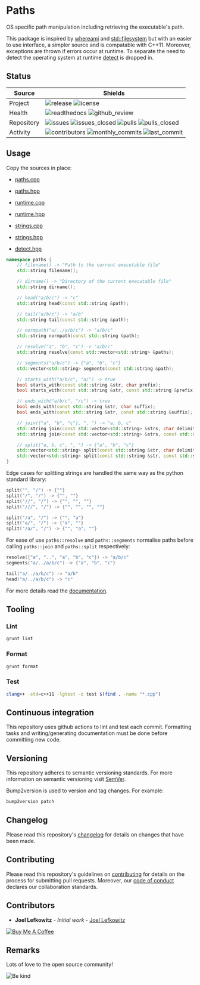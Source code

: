 # Paths

OS specific path manipulation including retrieving the executable's path.

This package is inspired by [whereami][whereami] and [std::filesystem][std_filesystem] but with an easier to use interface, a simpler source and is compatable with C++11. Moreover, exceptions are thrown if errors occur at runtime. To separate the need to detect the operating system at runtime [detect][detect] is dropped in.

## Status

| Source     | Shields                                                                                                                     |
| ---------- | --------------------------------------------------------------------------------------------------------------------------- |
| Project    | ![release][release_shield] ![license][license_shield]                                                                       |
| Health     | ![readthedocs][readthedocs_shield] ![github_review][github_review_shield]                                                   |
| Repository | ![issues][issues_shield] ![issues_closed][issues_closed_shield] ![pulls][pulls_shield] ![pulls_closed][pulls_closed_shield] |
| Activity   | ![contributors][contributors_shield] ![monthly_commits][monthly_commits_shield] ![last_commit][last_commit_shield]          |

## Usage

Copy the sources in place:

- [paths.cpp][paths_cpp]
- [paths.hpp][paths_hpp]

- [runtime.cpp][runtime_cpp]
- [runtime.hpp][runtime_hpp]

- [strings.cpp][strings_cpp]
- [strings.hpp][strings_hpp]

- [detect.hpp][detect_hpp]

```cpp
namespace paths {
    // filename() -> "Path to the current executable file"
    std::string filename();

    // dirname() -> "Directory of the current executable file"
    std::string dirname();

    // head("a/b/c") -> "c"
    std::string head(const std::string &path);

    // tail("a/b/c") -> "a/b"
    std::string tail(const std::string &path);

    // normpath("a/../a/b/c") -> "a/b/c"
    std::string normpath(const std::string &path);

    // resolve("a", "b", "c") -> "a/b/c"
    std::string resolve(const std::vector<std::string> &paths);

    // segments("a/b/c") -> {"a", "b", "c"}
    std::vector<std::string> segments(const std::string &path);

    // starts_with("a/b/c", "a/") -> true
    bool starts_with(const std::string &str, char prefix);
    bool starts_with(const std::string &str, const std::string &prefix);

    // ends_with("a/b/c", "/c") -> true
    bool ends_with(const std::string &str, char suffix);
    bool ends_with(const std::string &str, const std::string &suffix);

    // join({"a", "b", "c"}, ", ") -> "a, b, c"
    std::string join(const std::vector<std::string> &strs, char delimiter);
    std::string join(const std::vector<std::string> &strs, const std::string &delimiter = ", ");

    // split("a, b, c", ", ") -> {"a", "b", "c"}
    std::vector<std::string> split(const std::string &str, char delimiter);
    std::vector<std::string> split(const std::string &str, const std::string &delimiter = " ");
}
```

Edge cases for splitting strings are handled the same way as the python standard library:

```cpp
split("", "/") -> {""}
split("/", "/") -> {"", ""}
split("//", "/") -> {"", "", ""}
split("///", "/") -> {"", "", "", ""}
```

```cpp
split("/a", "/") -> {"", "a"}
split("a/", "/") -> {"a", ""}
split("/a/", "/") -> {"", "a", ""}
```

For ease of use `paths::resolve` and `paths::segments` normalise paths before calling `paths::join` and `paths::split` respectively:

```cpp
resolve({"a", "..", "a", "b", "c"}) -> "a/b/c"
segments("a/../a/b/c") -> {"a", "b", "c"}

tail("a/../a/b/c") -> "a/b"
head("a/../a/b/c") -> "c"
```

For more details read the [documentation][pages].

## Tooling

### Lint

```bash
grunt lint
```

### Format

```bash
grunt format
```

### Test

```bash
clang++ -std=c++11 -lgtest -o test $(find . -name "*.cpp")
```

## Continuous integration

This repository uses github actions to lint and test each commit. Formatting tasks and writing/generating documentation must be done before committing new code.

## Versioning

This repository adheres to semantic versioning standards.
For more information on semantic versioning visit [SemVer][semver].

Bump2version is used to version and tag changes.
For example:

```bash
bump2version patch
```

## Changelog

Please read this repository's [changelog](CHANGELOG.md) for details on changes that have been made.

## Contributing

Please read this repository's guidelines on [contributing](CONTRIBUTING.md) for details on the process for submitting pull requests. Moreover, our [code of conduct](CODE_OF_CONDUCT.md) declares our collaboration standards.

## Contributors

- **Joel Lefkowitz** - _Initial work_ - [Joel Lefkowitz][author]

[![Buy Me A Coffee][coffee_button]][author_coffee]

## Remarks

Lots of love to the open source community!

![Be kind][be_kind]

<!-- Raw links -->

[paths_cpp]: https://raw.githubusercontent.com/JoelLefkowitz/paths/master/src/paths.cpp
[paths_hpp]: https://raw.githubusercontent.com/JoelLefkowitz/paths/master/src/paths.hpp
[runtime_cpp]: https://raw.githubusercontent.com/JoelLefkowitz/paths/master/src/runtime.cpp
[runtime_hpp]: https://raw.githubusercontent.com/JoelLefkowitz/paths/master/src/runtime.hpp
[strings_cpp]: https://raw.githubusercontent.com/JoelLefkowitz/paths/master/src/strings.cpp
[strings_hpp]: https://raw.githubusercontent.com/JoelLefkowitz/paths/master/src/strings.hpp
[detect_hpp]: https://raw.githubusercontent.com/JoelLefkowitz/paths/master/src/detect.hpp

<!-- External links -->

[pages]: https://joellefkowitz.github.io/paths
[whereami]: https://github.com/gpakosz/whereami
[std_filesystem]: https://en.cppreference.com/w/cpp/filesystem
[detect]: https://github.com/joellefkowitz/detect
[semver]: http://semver.org/
[be_kind]: https://media.giphy.com/media/osAcIGTSyeovPq6Xph/giphy.gif

<!-- Contributor links -->

[author]: https://github.com/joellefkowitz
[author_coffee]: https://www.buymeacoffee.com/joellefkowitz
[coffee_button]: https://cdn.buymeacoffee.com/buttons/default-blue.png

<!-- Project shields -->

[release_shield]: https://img.shields.io/github/v/tag/joellefkowitz/paths
[license_shield]: https://img.shields.io/github/license/joellefkowitz/paths

<!-- Health shields -->

[readthedocs_shield]: https://img.shields.io/readthedocs/paths
[github_review_shield]: https://img.shields.io/github/workflow/status/JoelLefkowitz/paths/Review

<!-- Repository shields -->

[issues_shield]: https://img.shields.io/github/issues/joellefkowitz/paths
[issues_closed_shield]: https://img.shields.io/github/issues-closed/joellefkowitz/paths
[pulls_shield]: https://img.shields.io/github/issues-pr/joellefkowitz/paths
[pulls_closed_shield]: https://img.shields.io/github/issues-pr-closed/joellefkowitz/paths

<!-- Activity shields -->

[contributors_shield]: https://img.shields.io/github/contributors/joellefkowitz/paths
[monthly_commits_shield]: https://img.shields.io/github/commit-activity/m/joellefkowitz/paths
[last_commit_shield]: https://img.shields.io/github/last-commit/joellefkowitz/paths
